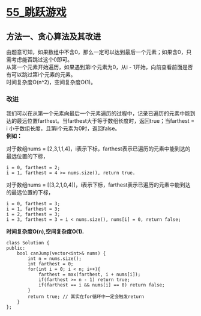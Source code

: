 # [55_跳跃游戏](https://leetcode.cn/problems/jump-game/?envType=study-plan-v2&envId=top-interview-150)
## 方法一、贪心算法及其改进
由题意可知，如果数组中不含0，那么一定可以达到最后一个元素；如果含0，只需考虑能否跳过这个0即可。  
从第一个元素开始遍历，如果遇到第i个元素为0，从i - 1开始，向前查看前面是否有可以跳过第i个元素的元素。  
时间复杂度O(n^2)，空间复杂度O(1)。  

### 改进
我们可以在从第一个元素向最后一个元素遍历的过程中，记录已遍历的元素中能到达的最远位置farthest。当farthest大于等于数组长度时，返回true；当farthest = i 小于数组长度，且第i个元素为0时，返回false。  
**例如：**  

对于数组nums = [2,3,1,1,4]，i表示下标，farthest表示已遍历的元素中能到达的最远位置的下标，  
```
i = 0, farthest = 2;  
i = 1, farthest = 4 >= nums.size(), return true.  
```
对于数组nums = [[3,2,1,0,4]]，i表示下标，farthest表示已遍历的元素中能到达的最远位置的下标，  
```
i = 0, farthest = 3;  
i = 1, farthest = 3;  
i = 2, farthest = 3;  
i = 3, farthest = 3 = i < nums.size(), nums[i] = 0, return false;  
```
**时间复杂度O(n),空间复杂度O(1).**  
```
class Solution {
public:
    bool canJump(vector<int>& nums) {
        int n = nums.size();
        int farthest = 0;
        for(int i = 0; i < n; i++){
            farthest = max(farthest, i + nums[i]);
            if(farthest >= n - 1) return true;
            if(farthest == i && nums[i] == 0) return false;
        }
        return true; // 其实在for循环中一定会触发return
    }
};
```
